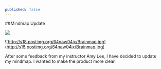 ```yaml
---
published: false
---
```


##Mindmap Update



![](/)

![http://s18.postimg.org/64naw04ix/Brainmap.jpg](http://s18.postimg.org/64naw04ix/Brainmap.jpg)

After some feedback from my instructor Amy Lee, I have decided to update my mindmap. I wanted to make the product more clear.


